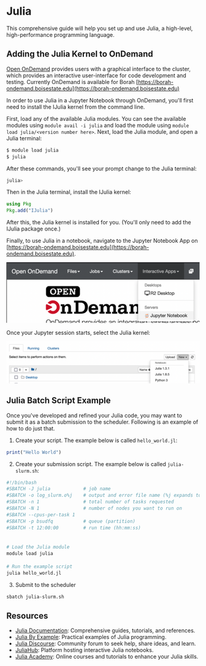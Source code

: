 # Julia

This comprehensive guide will help you set up and use Julia, a high-level, high-performance programming language.

## Adding the Julia Kernel to OnDemand

[Open OnDemand](https://openondemand.org/) provides users with a graphical interface to the cluster, which provides an interactive user-interface for code development and testing.
Currently OnDemand is available for Borah [https://borah-ondemand.boisestate.edu](https://borah-ondemand.boisestate.edu)

In order to use Julia in a Jupyter Notebook through OnDemand, you'll first need to install the IJulia kernel from the command line.

First, load any of the available Julia modules.
You can see the available modules using `module avail -i julia` and load the module using `module load julia/<version number here>`.
Next, load the Julia module, and open a Julia terminal:
```bash
$ module load julia
$ julia
```
After these commands, you'll see your prompt change to the Julia terminal:
```bash
julia>
```
Then in the Julia terminal, install the IJulia kernel:
```julia
using Pkg
Pkg.add("IJulia")
```
After this, the Julia kernel is installed for you.
(You'll only need to add the IJulia package once.)

Finally, to use Julia in a notebook, navigate to the Jupyter Notebook App on [https://borah-ondemand.boisestate.edu](https://borah-ondemand.boisestate.edu).

![Navigate to the Jupyter Notebook App](../images/ood-notebook.png)

Once your Jupyter session starts, select the Julia kernel:

![Select the Julia kernel](../images/julia-kernel.png)

## Julia Batch Script Example

Once you've developed and refined your Julia code, you may want to submit it as a batch submission to the scheduler.
Following is an example of how to do just that.

1. Create your script. The example below is called `hello_world.jl`:
```julia title="hello_world.jl"
print("Hello World")
```

2. Create your submission script. The example below is called `julia-slurm.sh`:
```bash title="julia-slurm.sh"
#!/bin/bash
#SBATCH -J julia            # job name
#SBATCH -o log_slurm.o%j    # output and error file name (%j expands to jobID)
#SBATCH -n 1                # total number of tasks requested
#SBATCH -N 1                # number of nodes you want to run on
#SBATCH --cpus-per-task 1
#SBATCH -p bsudfq           # queue (partition)
#SBATCH -t 12:00:00         # run time (hh:mm:ss)


# Load the Julia module
module load julia

# Run the example script
julia hello_world.jl
```

3. Submit to the scheduler
```bash
sbatch julia-slurm.sh
```

## Resources
- [Julia Documentation](https://docs.julialang.org/): Comprehensive guides, tutorials, and references.
- [Julia By Example](https://juliabyexample.helpmanual.io/): Practical examples of Julia programming.
- [Julia Discourse](https://discourse.julialang.org/): Community forum to seek help, share ideas, and learn.
- [JuliaHub](https://juliahub.com/): Platform hosting interactive Julia notebooks.
- [Julia Academy](https://juliaacademy.com/): Online courses and tutorials to enhance your Julia skills.
